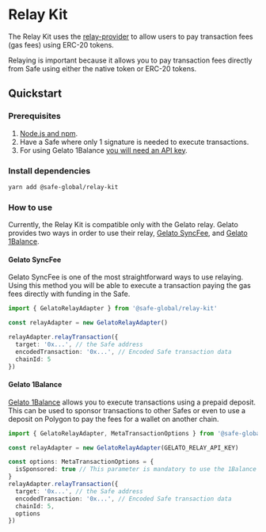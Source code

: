 # Relay Kit

The Relay Kit uses the [relay-provider](https://github.com/safe-global/account-abstraction-sdk/tree/dev/packages/relay-provider) to allow users to pay transaction fees (gas fees) using ERC-20 tokens.

Relaying is important because it allows you to pay transaction fees directly from Safe using either the native token or ERC-20 tokens.

## Quickstart

### Prerequisites

1. [Node.js and npm](https://docs.npmjs.com/downloading-and-installing-node-js-and-npm#using-a-node-version-manager-to-install-nodejs-and-npm).
2. Have a Safe where only 1 signature is needed to execute transactions.
3. For using Gelato 1Balance [you will need an API key](https://docs.gelato.network/developer-services/relay/payment-and-fees/1balance).

### Install dependencies

```bash
yarn add @safe-global/relay-kit
```

### How to use

Currently, the Relay Kit is compatible only with the Gelato relay. Gelato provides two ways in order to use their relay, [Gelato SyncFee](https://docs.gelato.network/developer-services/relay/quick-start/callwithsyncfee), and [Gelato 1Balance](https://docs.gelato.network/developer-services/relay/payment-and-fees/1balance).

#### Gelato SyncFee

Gelato SyncFee is one of the most straightforward ways to use relaying. Using this method you will be able to execute a transaction paying the gas fees directly with funding in the Safe.

```typescript
import { GelatoRelayAdapter } from '@safe-global/relay-kit'

const relayAdapter = new GelatoRelayAdapter()

relayAdapter.relayTransaction({
  target: '0x...', // the Safe address
  encodedTransaction: '0x...', // Encoded Safe transaction data
  chainId: 5
})
```

#### Gelato 1Balance

[Gelato 1Balance](https://docs.gelato.network/developer-services/relay/payment-and-fees/1balance) allows you to execute transactions using a prepaid deposit. This can be used to sponsor transactions to other Safes or even to use a deposit on Polygon to pay the fees for a wallet on another chain.

```typescript
import { GelatoRelayAdapter, MetaTransactionOptions } from '@safe-global/relay-kit'

const relayAdapter = new GelatoRelayAdapter(GELATO_RELAY_API_KEY)

const options: MetaTransactionOptions = {
  isSponsored: true // This parameter is mandatory to use the 1Balance method
}
relayAdapter.relayTransaction({
  target: '0x...', // the Safe address
  encodedTransaction: '0x...', // Encoded Safe transaction data
  chainId: 5,
  options
})
```
